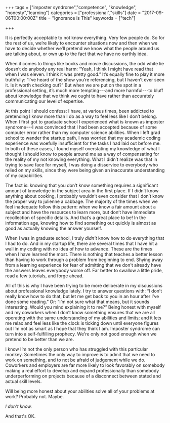 +++
tags = ["imposter syndrome","competence", "knowledge", "honesty","learning"]
categories = ["professional","skills"]
date = "2017-09-06T00:00:00Z"
title = "Ignorance is This"
keywords = ["tech"]

+++

It is perfectly acceptable to not know everything. Very few people do. So for the rest of us, we’re likely to encounter situations now and then when we have to decide whether we’ll pretend we know what the people around us are talking about, or own up to the fact that we have no earthly idea.

When it comes to things like books and movie discussions, the odd white lie doesn’t do anybody any real harm: “Yeah, I think I might have read that when I was eleven. I think it was pretty good.” It’s equally fine to play it more truthfully: “I’ve heard of the show you’re referencing, but I haven’t ever seen it. Is it worth checking out?” But when we are put on the spot in a professional setting, it’s much more tempting---and more harmful---to bluff about knowledge that we think we ought to have rather than accurately communicating our level of expertise.

At this point I should confess: I have, at various times, been addicted to pretending I know more than I do as a way to feel less like I don’t belong. When I first got to graduate school I experienced what is known as imposter syndrome---I was convinced that I had been accepted because of some computer error rather than my computer science abilities. When I left grad school to wander the startup path, I was worried that my academic coding experience was woefully insufficient for the tasks I had laid out before me. In both of these cases, I found myself overstating my knowledge of what I thought I should know to people around me as a way of compensating for the reality of my not knowing everything. What I didn’t realize was that in trying to save face for myself, I was doing a disservice to everybody who relied on my skills, since they were being given an inaccurate understanding of my capabilities.

The fact is: knowing that you don’t know something requires a significant amount of knowledge in the subject area in the first place. If I didn’t know anything about cooking, I probably wouldn’t even consider that I don’t know the proper way to julienne a cabbage. The majority of the times when we feel inadequate follow this pattern: when we know a fair amount about a subject and have the resources to learn more, but don’t have immediate recollection of specific details. And that’s a great place to be! In the information age, knowing how to find something out quickly is almost as good as actually knowing the answer yourself.

When I was in graduate school, I truly *didn't* know how to do everything that I had to do. And in my startup life, there are several times that I have hit a wall in my coding with no idea of how to advance. These are the times when I have learned the most. There is nothing that teaches a better lesson than having to work through a problem from beginning to end. Shying away from a learning experience for fear of admitting that we don't already have the answers leaves everybody worse off. Far better to swallow a little pride, read a few tutorials, and forge ahead.

All of this is why I have been trying to be more deliberate in my discussions about professional knowledge lately. I try to answer questions with: “I don’t really know how to do that, but let me get back to you in an hour after I’ve done some reading.” Or: “I’m not sure what that means, but it sounds interesting. Would you mind explaining it to me?” Being honest with myself and my coworkers when I don’t know something ensures that we are all operating with the same understanding of my abilities and limits; and it lets me relax and feel less like the clock is ticking down until everyone figures out I’m not as smart as I hope that they think I am. Imposter syndrome can turn into a self-fulfilling prophecy. We're only not good enough when we pretend to be better than we are.

I know I’m not the only person who has struggled with this particular monkey. Sometimes the only way to improve is to admit that we need to work on something, and to not be afraid of judgement while we do. Coworkers and employers are far more likely to look favorably on somebody making a real effort to develop and expand professionally than somebody underperforming on projects because of a disconnect between stated and actual skill levels.

Will being more honest about your abilities solve all of your problems at work? Probably not. Maybe.

*I don't know.*

And that's OK.
